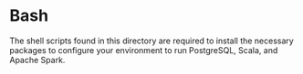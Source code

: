 # Bash

The shell scripts found in this directory are required to install the necessary
packages to configure your environment to run PostgreSQL, Scala, and Apache Spark.
